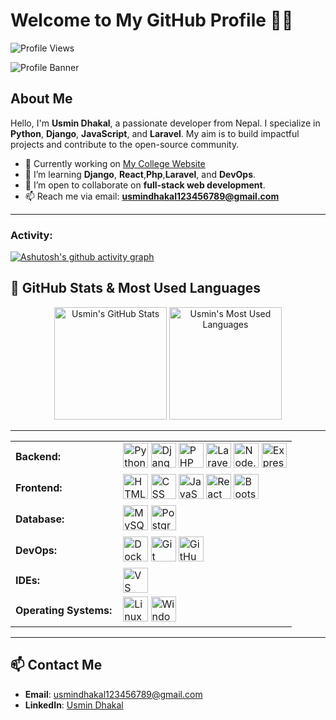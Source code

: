 # Welcome to My GitHub Profile 👨‍💻
<p align = "left">
	<img src = "https://komarev.com/ghpvc/?username=10kartik&style=plastic&color=blueviolet" alt = "Profile Views"/>
</p>

![Profile Banner](https://media.licdn.com/dms/image/v2/D4D16AQHIA_G8_SsnTw/profile-displaybackgroundimage-shrink_350_1400/profile-displaybackgroundimage-shrink_350_1400/0/1736602756089?e=1741824000&v=beta&t=QySu6I6sbcKUThYbvuOHVNEfL9Y7suXhiBJ2SEcESCs)

## About Me
Hello, I'm **Usmin Dhakal**, a passionate developer from Nepal. I specialize in **Python**, **Django**, **JavaScript**, and **Laravel**. My aim is to build impactful projects and contribute to the open-source community.


- 🔭 Currently working on [My College Website](https://github.com/UsminDhakal/My_College_Website)
- 🌱 I’m learning **Django**, **React**,**Php**,**Laravel**,  and **DevOps**.
- 👯 I’m open to collaborate on **full-stack web development**.
- 📫 Reach me via email: **usmindhakal123456789@gmail.com**

---
<h3 align="left">Activity:</h3>

[![Ashutosh's github activity graph](https://github-readme-activity-graph.vercel.app/graph?username=UsminDhakal&bg_color=100f0f&color=4c5e9e&line=4c569e&point=403e41&area=true&hide_border=true)](https://github.com/ashutosh00710/github-readme-activity-graph)










## 🚀 GitHub Stats & Most Used Languages

<div align="center">
  <img src="https://github-readme-stats.vercel.app/api?username=UsminDhakal&show_icons=true&count_private=true&theme=radical" alt="Usmin's GitHub Stats" height="180em" />
  <img src="https://github-readme-stats.vercel.app/api/top-langs/?username=UsminDhakal&layout=compact&theme=radical&langs_count=6" alt="Usmin's Most Used Languages" height="180em" />
</div>

---
<table>
    <tr>
        <td style="font-weight: bold; padding-right: 10px; border: none; vertical-align: middle;">Backend:</td>
        <td>
            <img height="40" src="https://skillicons.dev/icons?i=python" alt="Python" />
            <img height="40" src="https://skillicons.dev/icons?i=django" alt="Django" />
            <img height="40" src="https://skillicons.dev/icons?i=php" alt="PHP" />
            <img height="40" src="https://skillicons.dev/icons?i=laravel" alt="Laravel" />
            <img height="40" src="https://skillicons.dev/icons?i=nodejs" alt="Node.js" />
            <img height="40" src="https://skillicons.dev/icons?i=express" alt="Express.js" />
        </td>
    </tr>
    <tr>
        <td style="font-weight: bold; padding-right: 10px; border: none; vertical-align: middle;">Frontend:</td>
        <td>
            <img height="40" src="https://skillicons.dev/icons?i=html" alt="HTML" />
            <img height="40" src="https://skillicons.dev/icons?i=css" alt="CSS" />
            <img height="40" src="https://skillicons.dev/icons?i=js" alt="JavaScript" />
            <img height="40" src="https://skillicons.dev/icons?i=react" alt="React" />
            <img height="40" src="https://skillicons.dev/icons?i=bootstrap" alt="Bootstrap" />
        </td>
    </tr>
    <tr>
        <td style="font-weight: bold; padding-right: 10px; border: none; vertical-align: middle;">Database:</td>
        <td>
            <img height="40" src="https://skillicons.dev/icons?i=mysql" alt="MySQL" />
            <img height="40" src="https://skillicons.dev/icons?i=postgresql" alt="PostgreSQL" />
        </td>
    </tr>
    <tr>
        <td style="font-weight: bold; padding-right: 10px; border: none; vertical-align: middle;">DevOps:</td>
        <td>
            <img height="40" src="https://skillicons.dev/icons?i=docker" alt="Docker" />
            <img height="40" src="https://skillicons.dev/icons?i=git" alt="Git" />
            <img height="40" src="https://skillicons.dev/icons?i=github" alt="GitHub" />
        </td>
    </tr>
    <tr>
        <td style="font-weight: bold; padding-right: 10px; border: none; vertical-align: middle;">IDEs:</td>
        <td>
            <img height="40" src="https://skillicons.dev/icons?i=vscode" alt="VS Code" />
        </td>
    </tr>
    <tr>
        <td style="font-weight: bold; padding-right: 10px; border: none; vertical-align: middle;">Operating Systems:</td>
        <td>
            <img height="40" src="https://skillicons.dev/icons?i=linux" alt="Linux" />
            <img height="40" src="https://skillicons.dev/icons?i=windows" alt="Windows" />
        </td>
    </tr>
</table>


---

## 📫 Contact Me
- **Email**: usmindhakal123456789@gmail.com
- **LinkedIn**: [Usmin Dhakal](https://www.linkedin.com/in/usmin-dhakal-011120282/)
